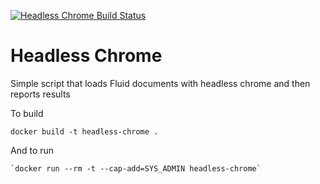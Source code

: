 [![Headless Chrome Build Status](https://offnet.visualstudio.com/_apis/public/build/definitions/0a22f611-6a4a-4416-a1bb-53ed7284aa21/19/badge)](https://offnet.visualstudio.com/officenet/_build/index?definitionId=19)

# Headless Chrome
Simple script that loads Fluid documents with headless chrome and then reports results

To build

```
docker build -t headless-chrome .
```

And to run
```
`docker run --rm -t --cap-add=SYS_ADMIN headless-chrome`
```
